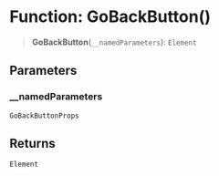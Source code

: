 # Function: GoBackButton()

> **GoBackButton**(`__namedParameters`): `Element`

## Parameters

### \_\_namedParameters

`GoBackButtonProps`

## Returns

`Element`
